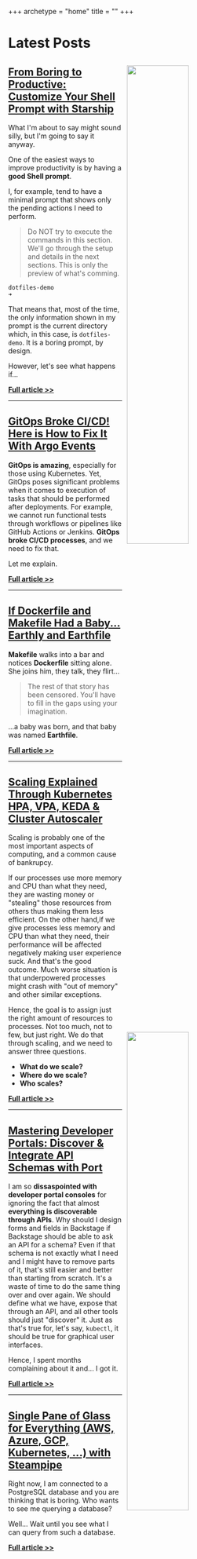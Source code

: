 +++
archetype = "home"
title = ""
+++

# Latest Posts

<!-- <img src="/terminal/transform-your-terminal-3-must-have-zsh-plugins/thumbnail.jpg" style="width:50%; float:right; padding: 10px">

## [Transform Your Terminal: 3 Must-Have Zsh Plugins!](/terminal/transform-your-terminal-3-must-have-zsh-plugins)

I use Zsh as my shell. It is the default shell in macOS and available in any other operating system. There's **no way I'll ever go back to Bash** and the only other Shell comparable to Zsh is Fish.

Fish is great, maybe even better than Zsh, but it's **not POSIX compliant** meaning that some of the commands I would use in Fish might not work elsewhere. Zsh, on the other hand, is POSIX compliant meaning that whatever I do in it would work in any other Shell, except Fish. Compatibility wins.

All in all, Zsh is great and I love it. However, Zsh alone is... well, it's **just a shell**. We need to extend it to make it truly great.

Specifically, there are **three must-have plugins**. With those we'll explore today, Zsh gets transformed from "yet another shell" to "I can't live without it".

Here it goes. Here are the three must-have Zsh plugins that will transform the way you work.

**[Full article >>](/terminal/transform-your-terminal-3-must-have-zsh-plugins)**

--- -->

<img src="/terminal/from-boring-to-productive-customize-your-shell-prompt-with-starship/thumbnail.jpg" style="width:50%; float:right; padding: 10px">

## [From Boring to Productive: Customize Your Shell Prompt with Starship](/terminal/from-boring-to-productive-customize-your-shell-prompt-with-starship)

What I'm about to say might sound silly, but I'm going to say it anyway.

One of the easiest ways to improve productivity is by having a **good Shell prompt**.

I, for example, tend to have a minimal prompt that shows only the pending actions I need to perform.

> Do NOT try to execute the commands in this section. We'll go through the setup and details in the next sections. This is only the preview of what's comming.

```
dotfiles-demo 
➜ 
```

That means that, most of the time, the only information shown in my prompt is the current directory which, in this case, is `dotfiles-demo`. It is a boring prompt, by design.

However, let's see what happens if...

**[Full article >>](/terminal/from-boring-to-productive-customize-your-shell-prompt-with-starship)**

---

<img src="/ci-cd/gitops-broke-ci-cd-here-is-how-to-fix-it-with-argo-events/thumbnail.jpg" style="width:50%; float:right; padding: 10px">

## [GitOps Broke CI/CD! Here is How to Fix It With Argo Events](/ci-cd/gitops-broke-ci-cd-here-is-how-to-fix-it-with-argo-events)

**GitOps is amazing**, especially for those using Kubernetes. Yet, GitOps poses significant problems when it comes to execution of tasks that should be performed after deployments. For example, we cannot run functional tests through workflows or pipelines like GitHub Actions or Jenkins. **GitOps broke CI/CD processes**, and we need to fix that.

Let me explain.

**[Full article >>](/ci-cd/gitops-broke-ci-cd-here-is-how-to-fix-it-with-argo-events)**

---

<img src="/ci-cd/if-dockerfile-and-makefile-had-a-baby-earthly-and-earthfile/thumbnail.png" style="width:50%; float:right; padding: 10px">

## [If Dockerfile and Makefile Had a Baby... Earthly and Earthfile](/ci-cd/if-dockerfile-and-makefile-had-a-baby-earthly-and-earthfile)

**Makefile** walks into a bar and notices **Dockerfile** sitting alone. She joins him, they talk, they flirt...

> The rest of that story has been censored. You'll have to fill in the gaps using your imagination.

...a baby was born, and that baby was named **Earthfile**.

**[Full article >>](/ci-cd/if-dockerfile-and-makefile-had-a-baby-earthly-and-earthfile)**

---

<img src="/kubernetes/scaling-explained-through-kubernetes-hpa-vpa-keda--cluster-autoscaler/thumbnail.png" style="width:50%; float:right; padding: 10px">

## [Scaling Explained Through Kubernetes HPA, VPA, KEDA & Cluster Autoscaler](/kubernetes/scaling-explained-through-kubernetes-hpa-vpa-keda--cluster-autoscaler)

Scaling is probably one of the most important aspects of computing, and a common cause of bankrupcy.

If our processes use more memory and CPU than what they need, they are wasting money or "stealing" those resources from others thus making them less efficient. On the other hand,if we give processes less memory and CPU than what they need, their performance will be affected negatively making user experience suck. And that's the good outcome. Much worse situation is that underpowered processes might crash with "out of memory" and other similar exceptions.

Hence, the goal is to assign just the right amount of resources to processes. Not too much, not to few, but just right. We do that through scaling, and we need to answer three questions.

* **What do we scale?**
* **Where do we scale?**
* **Who scales?**

**[Full article >>](/kubernetes/scaling-explained-through-kubernetes-hpa-vpa-keda--cluster-autoscaler)**

---

<img src="/internal-developer-platforms/mastering-developer-portals-discover--integrate-api-schemas-with-port/thumbnail.png" style="width:50%; float:right; padding: 10px">

## [Mastering Developer Portals: Discover & Integrate API Schemas with Port](/internal-developer-platforms/mastering-developer-portals-discover--integrate-api-schemas-with-port)

I am so **dissaspointed with developer portal consoles** for ignoring the fact that almost **everything is discoverable through APIs**. Why should I design forms and fields in Backstage if Backstage should be able to ask an API for a schema? Even if that schema is not exactly what I need and I might have to remove parts of it, that's still easier and better than starting from scratch. It's a waste of time to do the same thing over and over again. We should define what we have, expose that through an API, and all other tools should just "discover" it. Just as that's true for, let's say, `kubectl`, it should be true for graphical user interfaces.

Hence, I spent months complaining about it and... I got it.

**[Full article >>](/internal-developer-platforms/mastering-developer-portals-discover--integrate-api-schemas-with-port)**

---

<img src="/cloud/single-pane-of-glass-for-everything-aws-azure-gcp-kubernetes-with-steampipe/thumbnail.png" style="width:50%; float:right; padding: 10px">

## [Single Pane of Glass for Everything (AWS, Azure, GCP, Kubernetes, ...) with Steampipe](/cloud/single-pane-of-glass-for-everything-aws-azure-gcp-kubernetes-with-steampipe)

Right now, I am connected to a PostgreSQL database and you are thinking that is boring. Who wants to see me querying a database?

Well... Wait until you see what I can query from such a database.

**[Full article >>](/cloud/single-pane-of-glass-for-everything-aws-azure-gcp-kubernetes-with-steampipe)**
